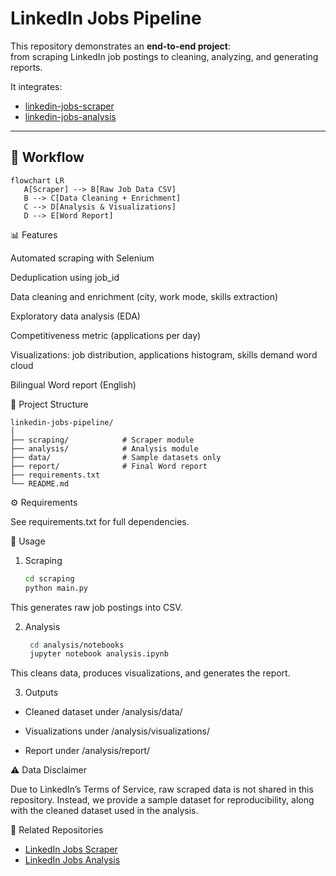 # LinkedIn Jobs Pipeline

This repository demonstrates an **end-to-end project**:  
from scraping LinkedIn job postings to cleaning, analyzing, and generating reports.  

It integrates:  
- [linkedin-jobs-scraper](https://github.com/yuliashiyy/linkedin-jobs-scraper)  
- [linkedin-jobs-analysis](https://github.com/yuliashiyy/linkedin-jobs-analysis)  

---

## 🔗 Workflow

 ```mermaid
 flowchart LR
    A[Scraper] --> B[Raw Job Data CSV]
    B --> C[Data Cleaning + Enrichment]
    C --> D[Analysis & Visualizations]
    D --> E[Word Report]
```


📊 Features

Automated scraping with Selenium

Deduplication using job_id

Data cleaning and enrichment (city, work mode, skills extraction)

Exploratory data analysis (EDA)

Competitiveness metric (applications per day)

Visualizations: job distribution, applications histogram, skills demand word cloud

Bilingual Word report (English)


📂 Project Structure

    linkedin-jobs-pipeline/
    │
    ├── scraping/            # Scraper module
    ├── analysis/            # Analysis module
    ├── data/                # Sample datasets only
    ├── report/              # Final Word report
    ├── requirements.txt
    └── README.md

⚙️ Requirements

See requirements.txt for full dependencies.

🚀 Usage

1. Scraping
   ```bash
   cd scraping
   python main.py
  This generates raw job postings into CSV.

2. Analysis
   ```bash
    cd analysis/notebooks
    jupyter notebook analysis.ipynb
  This cleans data, produces visualizations, and generates the report.

3. Outputs

  - Cleaned dataset under /analysis/data/
  
  - Visualizations under /analysis/visualizations/
  
  - Report under /analysis/report/

⚠️ Data Disclaimer

Due to LinkedIn’s Terms of Service, raw scraped data is not shared in this repository.
Instead, we provide a sample dataset for reproducibility, along with the cleaned dataset used in the analysis.

📌 Related Repositories

- [LinkedIn Jobs Scraper](https://github.com/yuliashiyy/linkedin-jobs-scraper)  
- [LinkedIn Jobs Analysis](https://github.com/yuliashiyy/linkedin-jobs-analysis)  









  
